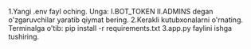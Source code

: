 1.Yangi .env fayl oching.
Unga:
I.BOT_TOKEN
II.ADMINS
degan o'zgaruvchilar yaratib qiymat bering.
2.Kerakli kutubxonalarni o'rnating.
Terminalga o'tib: pip install -r requirements.txt
3.app.py faylini ishga tushiring.

